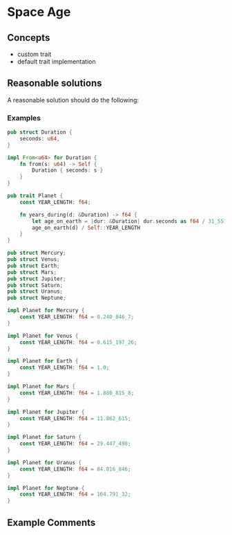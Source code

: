 # Space Age

## Concepts

- custom trait
- default trait implementation

## Reasonable solutions

A reasonable solution should do the following:

### Examples

```rust
pub struct Duration {
    seconds: u64,
}

impl From<u64> for Duration {
    fn from(s: u64) -> Self {
        Duration { seconds: s }
    }
}

pub trait Planet {
    const YEAR_LENGTH: f64;

    fn years_during(d: &Duration) -> f64 {
        let age_on_earth = |dur: &Duration| dur.seconds as f64 / 31_557_600.0;
        age_on_earth(d) / Self::YEAR_LENGTH
    }
}

pub struct Mercury;
pub struct Venus;
pub struct Earth;
pub struct Mars;
pub struct Jupiter;
pub struct Saturn;
pub struct Uranus;
pub struct Neptune;

impl Planet for Mercury {
    const YEAR_LENGTH: f64 = 0.240_846_7;
}

impl Planet for Venus {
    const YEAR_LENGTH: f64 = 0.615_197_26;
}

impl Planet for Earth {
    const YEAR_LENGTH: f64 = 1.0;
}

impl Planet for Mars {
    const YEAR_LENGTH: f64 = 1.880_815_8;
}

impl Planet for Jupiter {
    const YEAR_LENGTH: f64 = 11.862_615;
}

impl Planet for Saturn {
    const YEAR_LENGTH: f64 = 29.447_498;
}

impl Planet for Uranus {
    const YEAR_LENGTH: f64 = 84.016_846;
}

impl Planet for Neptune {
    const YEAR_LENGTH: f64 = 164.791_32;
}
```

## Example Comments
